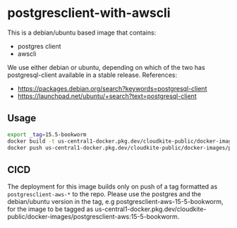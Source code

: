 # postgresclient-with-awscli

This is a debian/ubuntu based image that contains:
* postgres client
* awscli

We use either debian or ubuntu, depending on which of the two has postgresql-client available in a stable release. References:

- https://packages.debian.org/search?keywords=postgresql-client
- https://launchpad.net/ubuntu/+search?text=postgresql-client

##  Usage
```bash
export _tag=15.5-bookworm
docker build -t us-central1-docker.pkg.dev/cloudkite-public/docker-images/postgresclient-aws:$_tag .
docker push us-central1-docker.pkg.dev/cloudkite-public/docker-images/postgresclient-aws:$_tag
```

## CICD

The deployment for this image builds only on push of a tag formatted as `postgresclient-aws-*` to the repo. Please use the postgres and the debian/ubuntu version in the tag, e.g postgresclient-aws-15-5-bookworm, for the image to be tagged as us-central1-docker.pkg.dev/cloudkite-public/docker-images/postgresclient-aws:15-5-bookworm.
